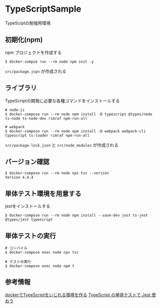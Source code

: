 # TypeScriptSample
TypeSciptの勉強用環境

## 初期化(npm)

npm プロジェクトを作成する

```
$ docker-compse run --rm node npm init -y
```

`src/package.jspn` が作成される

## ライブラリ

TypeScriptの開発に必要な各種コマンドをインストールする

```
# node-js
$ docker-compose run --rm node npm install -D typescript @types/node ts-node ts-node-dev rimraf npm-run-all

# webpack
$ docker-compose run --rm node npm install -D webpack webpack-cli typescript ts-loader rimraf npm-run-all
```
`src/package-lock.json` と `src/node_modules` が作成される

## バージョン確認

```
$ docker-compose run --rm node npx tsc --version
Version 4.4.4
```

## 単体テスト環境を用意する

jestをインストールする

```
$ docker-compose run --rm node npm install --save-dev jest ts-jest @types/jest typescript
```

## 単体テストの実行

```
# コンパイル
$ docker-compose exec node npx tsc

# テストの実行
$ docker-compose exec node npm t
```

## 参考情報

[dockerでTypeScriptをいじれる環境を作る](https://qiita.com/reflet/items/538753d5dcf3560567a9)
[TypeScript の単体テストで Jest 使おう](https://qiita.com/okazuki/items/991a068892e946531612)